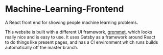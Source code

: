 # Machine-Learning-Frontend

A React front end for showing people machine learning problems.

This website is built with a different UI framework, [grommet](https://v2.grommet.io/), which looks really nice and is easy to use.
It uses Gatsby as a framework around React to do things like present pages, and has a CI environment which runs builds automatically off the master branch. 
